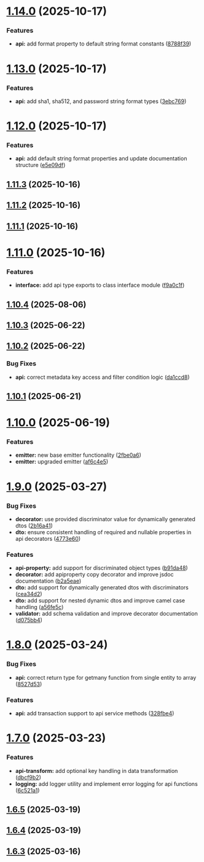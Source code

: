 # [1.14.0](https://github.com/ElsiKora/NestJS-Crud-Automator/compare/v1.13.0...v1.14.0) (2025-10-17)


### Features

* **api:** add format property to default string format constants ([8788f39](https://github.com/ElsiKora/NestJS-Crud-Automator/commit/8788f397aa11b3a793630b52822d80a4cc95e27b))

# [1.13.0](https://github.com/ElsiKora/NestJS-Crud-Automator/compare/v1.12.0...v1.13.0) (2025-10-17)


### Features

* **api:** add sha1, sha512, and password string format types ([3ebc769](https://github.com/ElsiKora/NestJS-Crud-Automator/commit/3ebc76900f39cc18d7bcb35947fa0ace3ed75383))

# [1.12.0](https://github.com/ElsiKora/NestJS-Crud-Automator/compare/v1.11.3...v1.12.0) (2025-10-17)


### Features

* **api:** add default string format properties and update documentation structure ([e5e09df](https://github.com/ElsiKora/NestJS-Crud-Automator/commit/e5e09df77772e71e3ee53e09673bbe18636bbbe8))

## [1.11.3](https://github.com/ElsiKora/NestJS-Crud-Automator/compare/v1.11.2...v1.11.3) (2025-10-16)

## [1.11.2](https://github.com/ElsiKora/NestJS-Crud-Automator/compare/v1.11.1...v1.11.2) (2025-10-16)

## [1.11.1](https://github.com/ElsiKora/NestJS-Crud-Automator/compare/v1.11.0...v1.11.1) (2025-10-16)

# [1.11.0](https://github.com/ElsiKora/NestJS-Crud-Automator/compare/v1.10.4...v1.11.0) (2025-10-16)


### Features

* **interface:** add api type exports to class interface module ([f9a0c1f](https://github.com/ElsiKora/NestJS-Crud-Automator/commit/f9a0c1f71cf97ab4cace2237a28c200fc37b8ba8))

## [1.10.4](https://github.com/ElsiKora/NestJS-Crud-Automator/compare/v1.10.3...v1.10.4) (2025-08-06)

## [1.10.3](https://github.com/ElsiKora/NestJS-Crud-Automator/compare/v1.10.2...v1.10.3) (2025-06-22)

## [1.10.2](https://github.com/ElsiKora/NestJS-Crud-Automator/compare/v1.10.1...v1.10.2) (2025-06-22)

### Bug Fixes

- **api:** correct metadata key access and filter condition logic ([da1ccd8](https://github.com/ElsiKora/NestJS-Crud-Automator/commit/da1ccd8d8126ee66fe9f129ac07233ad097da26f))

## [1.10.1](https://github.com/ElsiKora/NestJS-Crud-Automator/compare/v1.10.0...v1.10.1) (2025-06-21)

# [1.10.0](https://github.com/ElsiKora/NestJS-Crud-Automator/compare/v1.9.0...v1.10.0) (2025-06-19)

### Features

- **emitter:** new base emitter functionality ([2fbe0a6](https://github.com/ElsiKora/NestJS-Crud-Automator/commit/2fbe0a6955a44312baf0318a60470943f261765b))
- **emitter:** upgraded emitter ([af6c4e5](https://github.com/ElsiKora/NestJS-Crud-Automator/commit/af6c4e5b6e9140b845247027c6c5b698c308c11d))

# [1.9.0](https://github.com/ElsiKora/NestJS-Crud-Automator/compare/v1.8.0...v1.9.0) (2025-03-27)

### Bug Fixes

- **decorator:** use provided discriminator value for dynamically generated dtos ([2b16a41](https://github.com/ElsiKora/NestJS-Crud-Automator/commit/2b16a412f19637602a0ca33004cf86c45f88495d))
- **dto:** ensure consistent handling of required and nullable properties in api decorators ([4773e60](https://github.com/ElsiKora/NestJS-Crud-Automator/commit/4773e6013dd77ff0604ac109f125f04a8c48c0c9))

### Features

- **api-property:** add support for discriminated object types ([b91da48](https://github.com/ElsiKora/NestJS-Crud-Automator/commit/b91da48f49596bd3916bd9dc67bc6e5be8635a57))
- **decorator:** add apiproperty copy decorator and improve jsdoc documentation ([b2a5eae](https://github.com/ElsiKora/NestJS-Crud-Automator/commit/b2a5eae6b9159d37c5e3370bf0d789cb8cebb0a1))
- **dto:** add support for dynamically generated dtos with discriminators ([cea34d2](https://github.com/ElsiKora/NestJS-Crud-Automator/commit/cea34d2c8888205038147ade80e638d0f8a43407))
- **dto:** add support for nested dynamic dtos and improve camel case handling ([a56fe5c](https://github.com/ElsiKora/NestJS-Crud-Automator/commit/a56fe5c1db0985f38b6075a5b4fc4ac3597db8b3))
- **validator:** add schema validation and improve decorator documentation ([d075bb4](https://github.com/ElsiKora/NestJS-Crud-Automator/commit/d075bb411bff418b01defdc6021e71fa3239d031))

# [1.8.0](https://github.com/ElsiKora/NestJS-Crud-Automator/compare/v1.7.0...v1.8.0) (2025-03-24)

### Bug Fixes

- **api:** correct return type for getmany function from single entity to array ([8527d53](https://github.com/ElsiKora/NestJS-Crud-Automator/commit/8527d530e24ce5485b98e17fc7a1b374079713a5))

### Features

- **api:** add transaction support to api service methods ([328fbe4](https://github.com/ElsiKora/NestJS-Crud-Automator/commit/328fbe49be0fb38399a0ddc11ba3550c70ffc985))

# [1.7.0](https://github.com/ElsiKora/NestJS-Crud-Automator/compare/v1.6.5...v1.7.0) (2025-03-23)

### Features

- **api-transform:** add optional key handling in data transformation ([dbcf9b2](https://github.com/ElsiKora/NestJS-Crud-Automator/commit/dbcf9b2934bf85a77a5519d738d467a133f9bac6))
- **logging:** add logger utility and implement error logging for api functions ([6c521a1](https://github.com/ElsiKora/NestJS-Crud-Automator/commit/6c521a12dfdf956dc84870f769feed665cfd3b51))

## [1.6.5](https://github.com/ElsiKora/NestJS-Crud-Automator/compare/v1.6.4...v1.6.5) (2025-03-19)

## [1.6.4](https://github.com/ElsiKora/NestJS-Crud-Automator/compare/v1.6.3...v1.6.4) (2025-03-19)

## [1.6.3](https://github.com/ElsiKora/NestJS-Crud-Automator/compare/v1.6.2...v1.6.3) (2025-03-16)
